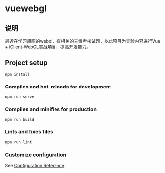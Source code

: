 # vuewebgl

## 说明
最近在学习超图的webgl，有相关的三维考核试题，以此项目为实验内容进行Vue + iClient-WebGL实战项目，提高开发能力。

## Project setup
```
npm install
```

### Compiles and hot-reloads for development
```
npm run serve
```

### Compiles and minifies for production
```
npm run build
```

### Lints and fixes files
```
npm run lint
```

### Customize configuration
See [Configuration Reference](https://cli.vuejs.org/config/).
